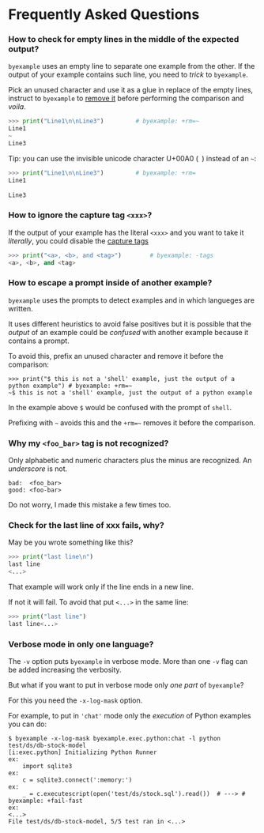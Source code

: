 <!--
Check that we have byexample installed first
$ hash byexample                                    # byexample: +fail-fast

$ alias byexample=byexample\ --pretty\ none

--
-->

# Frequently Asked Questions

### How to check for empty lines in the middle of the expected output?

``byexample`` uses an empty line to separate one example from the other.
If the output of your example contains such line, you need to *trick*
to ``byexample``.

Pick an unused character and use it as a glue in replace of the empty lines,
instruct to ``byexample`` to
[remove it]()
before performing the comparison and *voila*.

```python
>>> print("Line1\n\nLine3")         # byexample: +rm=~
Line1
~
Line3
```

Tip: you can use the invisible unicode character U+00A0 (` `) instead
of an `~`:

```python
>>> print("Line1\n\nLine3")         # byexample: +rm= 
Line1
 
Line3
```

### How to ignore the capture tag ``<xxx>``?

If the output of your example has the literal ``<xxx>`` and you want
to take it *literally*, you could disable the
[capture tags](basic/capture-and-paste)

```python
>>> print("<a>, <b>, and <tag>")        # byexample: -tags
<a>, <b>, and <tag>
```

### How to escape a prompt inside of another example?

``byexample`` uses the prompts to detect examples and in which langueges
are written.

It uses different heuristics to avoid false positives but it is possible
that the *output* of an example could be *confused* with another example
because it contains a prompt.

To avoid this, prefix an unused character and remove it before the comparison:

```shell
>>> print("$ this is not a 'shell' example, just the output of a python example") # byexample: +rm=~
~$ this is not a 'shell' example, just the output of a python example
```

In the example above ``$`` would be confused with the prompt of ``shell``.

Prefixing with ``~`` avoids this and the ``+rm=~`` removes it before the comparison.

### Why my ``<foo_bar>`` tag is not recognized?

Only alphabetic and numeric characters plus the minus are recognized.
An *underscore* is not.

```
bad:  <foo_bar>
good: <foo-bar>
```

Do not worry, I made this mistake a few times too.

### Check for the last line of xxx fails, why?

May be you wrote something like this?

```python
>>> print("last line\n")
last line
<...>
```

That example will work only if the line ends in a new line.

If not it will fail. To avoid that put ``<...>`` in the same line:

```python
>>> print("last line")
last line<...>
```

### Verbose mode in only one language?

The ``-v`` option puts ``byexample`` in verbose mode. More
than one ``-v`` flag can be added increasing the verbosity.

But what if you want to put in verbose mode only *one part*
of ``byexample``?

For this you need the ``-x-log-mask`` option.

For example, to put in ``'chat'`` mode only the *execution*
of Python examples you can do:

```shell
$ byexample -x-log-mask byexample.exec.python:chat -l python test/ds/db-stock-model
[i:exec.python] Initializing Python Runner
ex:
    import sqlite3
ex:
    c = sqlite3.connect(':memory:')
ex:
    _ = c.executescript(open('test/ds/stock.sql').read())  # ---> # byexample: +fail-fast
ex:
<...>
File test/ds/db-stock-model, 5/5 test ran in <...>
```
